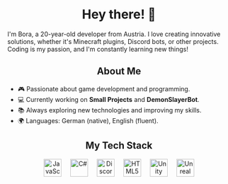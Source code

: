 <h1 align="center">Hey there! 👋</h1>

I'm Bora, a 20-year-old developer from Austria. I love creating innovative solutions, whether it's Minecraft plugins, Discord bots, or other projects. Coding is my passion, and I'm constantly learning new things!

<h2 align="center">About Me</h2>

- 🎮 Passionate about game development and programming.  
- 💻 Currently working on **Small Projects** and **DemonSlayerBot**.  
- 📚 Always exploring new technologies and improving my skills.  
- 🌍 Languages: German (native), English (fluent).

<h2 align="center">My Tech Stack</h2>
<div align="center">
  <img src="https://cdn.jsdelivr.net/gh/devicons/devicon/icons/javascript/javascript-original.svg" height="40" alt="JavaScript" />
  <img width="12" />
  <img src="https://cdn.jsdelivr.net/gh/devicons/devicon/icons/csharp/csharp-original.svg" height="40" alt="C#" />
  <img width="12" />
  <img src="https://cdn.jsdelivr.net/gh/devicons/devicon/icons/discordjs/discordjs-original.svg" height="40" alt="Discord.js" />
  <img width="12" />
  <img src="https://cdn.jsdelivr.net/gh/devicons/devicon/icons/html5/html5-original.svg" height="40" alt="HTML5" />
  <img width="12" />
  <img src="https://cdn.jsdelivr.net/gh/devicons/devicon/icons/unity/unity-original.svg" height="40" alt="Unity" />
  <img width="12" />
  <img src="https://cdn.jsdelivr.net/gh/devicons/devicon/icons/unrealengine/unrealengine-original.svg" height="40" alt="Unreal Engine" />
</div>
